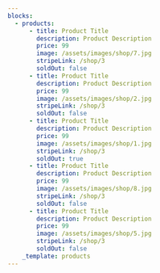 ```yaml
---
blocks:
  - products:
      - title: Product Title
        description: Product Description
        price: 99
        image: /assets/images/shop/7.jpg
        stripeLink: /shop/3
        soldOut: false
      - title: Product Title
        description: Product Description
        price: 99
        image: /assets/images/shop/2.jpg
        stripeLink: /shop/3
        soldOut: false
      - title: Product Title
        description: Product Description
        price: 99
        image: /assets/images/shop/1.jpg
        stripeLink: /shop/3
        soldOut: true
      - title: Product Title
        description: Product Description
        price: 99
        image: /assets/images/shop/8.jpg
        stripeLink: /shop/3
        soldOut: false
      - title: Product Title
        description: Product Description
        price: 99
        image: /assets/images/shop/5.jpg
        stripeLink: /shop/3
        soldOut: false
    _template: products
---
```


